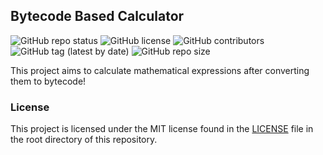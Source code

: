 ## Bytecode Based Calculator

![GitHub repo status](https://img.shields.io/badge/status-active-green?style=flat)
![GitHub license](https://img.shields.io/github/license/sheikhartin/bytecode-based-calculator)
![GitHub contributors](https://img.shields.io/github/contributors/sheikhartin/bytecode-based-calculator)
![GitHub tag (latest by date)](https://img.shields.io/github/v/tag/sheikhartin/bytecode-based-calculator)
![GitHub repo size](https://img.shields.io/github/repo-size/sheikhartin/bytecode-based-calculator)

This project aims to calculate mathematical expressions after converting them to bytecode!

### License

This project is licensed under the MIT license found in the [LICENSE](LICENSE) file in the root directory of this repository.
